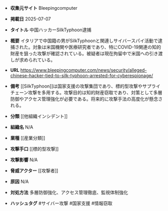 - **収集元サイト**
Bleepingcomputer

- **掲載日**
2025-07-07

- **タイトル**
中国ハッカーSilkTyphoon逮捕

- **概要**
イタリアで中国籍の男がSilkTyphoonと関連しサイバースパイ活動で逮捕された。対象は米国機関や医療研究者であり、特にCOVID-19関連の知的財産を狙った攻撃が確認されている。被疑者は現在拘留中で米国への引き渡しが求められている。

- **URL**
https://www.bleepingcomputer.com/news/security/alleged-chinese-hacker-tied-to-silk-typhoon-arrested-for-cyberespionage/

- **備考**
[[SilkTyphoon]]は国家支援の攻撃集団であり、標的型攻撃やサプライチェーン攻撃を多用する。攻撃目的は知的財産窃取であり、対策として多層防御やアクセス管理強化が必要である。将来的に攻撃手法の高度化が懸念される。

- **分類**
[[他組織インシデント]]

- **組織名**
N/A

- **業種**
[[産業分類]]

- **攻撃手口**
[[標的型攻撃]]

- **攻撃影響**
N/A

- **脅威アクター**
[[攻撃者]]

- **原因**
N/A

- **対処方法**
多層防御強化、アクセス管理徹底、監視体制強化

- **ハッシュタグ**
#サイバー攻撃 #国家支援 #情報窃取
